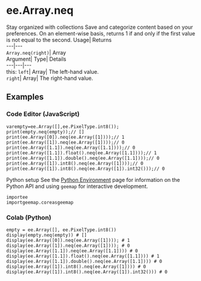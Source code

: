  
#  ee.Array.neq 
Stay organized with collections  Save and categorize content based on your preferences. 
On an element-wise basis, returns 1 if and only if the first value is not equal to the second. Usage| Returns  
---|---  
`Array.neq(right)`| Array  
Argument| Type| Details  
---|---|---  
this: `left`| Array| The left-hand value.  
`right`| Array| The right-hand value.  
## Examples
### Code Editor (JavaScript)
```
varempty=ee.Array([],ee.PixelType.int8());
print(empty.neq(empty));// []
print(ee.Array([0]).neq(ee.Array([1])));// 1
print(ee.Array([1]).neq(ee.Array([1])));// 0
print(ee.Array([1.1]).neq(ee.Array([1.1])));// 0
print(ee.Array([1.1]).float().neq(ee.Array([1.1])));// 1
print(ee.Array([1.1]).double().neq(ee.Array([1.1])));// 0
print(ee.Array([1]).int8().neq(ee.Array([1])));// 0
print(ee.Array([1]).int8().neq(ee.Array([1]).int32()));// 0
```

Python setup
See the [ Python Environment](https://developers.google.com/earth-engine/guides/python_install) page for information on the Python API and using `geemap` for interactive development.
```
importee
importgeemap.coreasgeemap
```

### Colab (Python)
```
empty = ee.Array([], ee.PixelType.int8())
display(empty.neq(empty)) # []
display(ee.Array([0]).neq(ee.Array([1]))); # 1
display(ee.Array([1]).neq(ee.Array([1]))); # 0
display(ee.Array([1.1]).neq(ee.Array([1.1]))) # 0
display(ee.Array([1.1]).float().neq(ee.Array([1.1]))) # 1
display(ee.Array([1.1]).double().neq(ee.Array([1.1]))) # 0
display(ee.Array([1]).int8().neq(ee.Array([1]))) # 0
display(ee.Array([1]).int8().neq(ee.Array([1]).int32())) # 0
```


